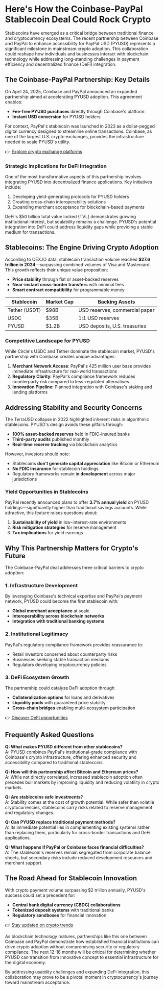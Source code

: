 # Here's How the Coinbase-PayPal Stablecoin Deal Could Rock Crypto  

Stablecoins have emerged as a critical bridge between traditional finance and cryptocurrency ecosystems. The recent partnership between Coinbase and PayPal to enhance accessibility for PayPal USD (PYUSD) represents a significant milestone in mainstream crypto adoption. This collaboration could reshape how individuals and businesses interact with blockchain technology while addressing long-standing challenges in payment efficiency and decentralized finance (DeFi) integration.  

## The Coinbase-PayPal Partnership: Key Details  

On April 24, 2025, Coinbase and PayPal announced an expanded partnership aimed at accelerating PYUSD adoption. This agreement enables:  
- **Fee-free PYUSD purchases** directly through Coinbase's platform  
- **Instant USD conversion** for PYUSD holders  

For context, PayPal's stablecoin was launched in 2023 as a dollar-pegged digital currency designed to streamline online transactions. Coinbase, as one of the largest U.S. crypto exchanges, provides the infrastructure needed to scale PYUSD's utility.  

👉 [Explore crypto exchange platforms](https://bit.ly/okx-bonus)  

### Strategic Implications for DeFi Integration  

One of the most transformative aspects of this partnership involves integrating PYUSD into decentralized finance applications. Key initiatives include:  
1. Developing yield-generating protocols for PYUSD holders  
2. Creating cross-chain interoperability solutions  
3. Expanding merchant acceptance for blockchain-based payments  

DeFi's $50 billion total value locked (TVL) demonstrates growing institutional interest, but scalability remains a challenge. PYUSD's potential integration into DeFi could address liquidity gaps while providing a stable medium for transactions.  

## Stablecoins: The Engine Driving Crypto Adoption  

According to CEX.IO data, stablecoin transaction volume reached **$27.6 trillion in 2024**—surpassing combined volumes of Visa and Mastercard. This growth reflects their unique value proposition:  
- **Price stability** through fiat or asset-backed reserves  
- **Near-instant cross-border transfers** with minimal fees  
- **Smart contract compatibility** for programmable money  

| Stablecoin | Market Cap | Backing Assets |  
|------------|------------|----------------|  
| Tether (USDT) | $98B | USD reserves, commercial paper |  
| USDC | $35B | 1:1 USD reserves |  
| PYUSD | $1.2B | USD deposits, U.S. treasuries |  

### Competitive Landscape for PYUSD  

While Circle's USDC and Tether dominate the stablecoin market, PYUSD's partnership with Coinbase creates unique advantages:  
1. **Merchant Network Access**: PayPal's 425 million user base provides immediate infrastructure for real-world transactions  
2. **Regulatory Clarity**: PayPal's compliance framework reduces counterparty risk compared to less-regulated alternatives  
3. **Innovation Pipeline**: Planned integration with Coinbase's staking and lending platforms  

## Addressing Stability and Security Concerns  

The TerraUSD collapse in 2022 highlighted inherent risks in algorithmic stablecoins. PYUSD's design avoids these pitfalls through:  
- **100% asset-backed reserves** held in FDIC-insured banks  
- **Third-party audits** published monthly  
- **Real-time reserve tracking** via blockchain analytics  

However, investors should note:  
- Stablecoins **don't generate capital appreciation** like Bitcoin or Ethereum  
- **No FDIC insurance** for stablecoin holdings  
- Regulatory frameworks remain **in development** across major jurisdictions  

### Yield Opportunities in Stablecoins  

PayPal recently announced plans to offer **3.7% annual yield** on PYUSD holdings—significantly higher than traditional savings accounts. While attractive, this feature raises questions about:  
1. **Sustainability of yield** in low-interest-rate environments  
2. **Risk mitigation strategies** for reserve management  
3. **Tax implications** for yield earnings  

## Why This Partnership Matters for Crypto's Future  

The Coinbase-PayPal deal addresses three critical barriers to crypto adoption:  

### 1. Infrastructure Development  
By leveraging Coinbase's technical expertise and PayPal's payment network, PYUSD could become the first stablecoin with:  
- **Global merchant acceptance** at scale  
- **Interoperability across blockchain networks**  
- **Integration with traditional banking systems**  

### 2. Institutional Legitimacy  
PayPal's regulatory compliance framework provides reassurance to:  
- Retail investors concerned about counterparty risks  
- Businesses seeking stable transaction mediums  
- Regulators developing cryptocurrency policies  

### 3. DeFi Ecosystem Growth  
The partnership could catalyze DeFi adoption through:  
- **Collateralization options** for loans and derivatives  
- **Liquidity pools** with guaranteed price stability  
- **Cross-chain bridges** enabling multi-ecosystem participation  

👉 [Discover DeFi opportunities](https://bit.ly/okx-bonus)  

## Frequently Asked Questions  

**Q: What makes PYUSD different from other stablecoins?**  
A: PYUSD combines PayPal's institutional-grade compliance with Coinbase's crypto infrastructure, offering enhanced security and accessibility compared to traditional stablecoins.  

**Q: How will this partnership affect Bitcoin and Ethereum prices?**  
A: While not directly correlated, increased stablecoin adoption often precedes bull markets by improving liquidity and reducing volatility in crypto markets.  

**Q: Are stablecoins safe investments?**  
A: Stability comes at the cost of growth potential. While safer than volatile cryptocurrencies, stablecoins carry risks related to reserve management and regulatory changes.  

**Q: Can PYUSD replace traditional payment methods?**  
A: Its immediate potential lies in complementing existing systems rather than replacing them, particularly for cross-border transactions and DeFi applications.  

**Q: What happens if PayPal or Coinbase faces financial difficulties?**  
A: The stablecoin's reserves remain segregated from corporate balance sheets, but secondary risks include reduced development resources and merchant support.  

## The Road Ahead for Stablecoin Innovation  

With crypto payment volume surpassing $2 trillion annually, PYUSD's success could set a precedent for:  
- **Central bank digital currency (CBDC) collaborations**  
- **Tokenized deposit systems** with traditional banks  
- **Regulatory sandboxes** for financial innovation  

👉 [Stay updated on crypto trends](https://bit.ly/okx-bonus)  

As blockchain technology matures, partnerships like this one between Coinbase and PayPal demonstrate how established financial institutions can drive crypto adoption without compromising security or regulatory compliance. The next 12-18 months will be critical for determining whether PYUSD can transition from innovative concept to essential infrastructure for the digital economy.  

By addressing usability challenges and expanding DeFi integration, this collaboration may prove to be a pivotal moment in cryptocurrency's journey toward mainstream acceptance.